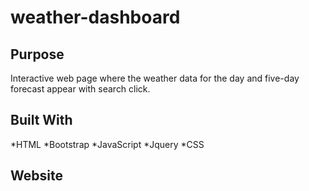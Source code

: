 # weather-dashboard

## Purpose
Interactive web page where the weather data for the day and five-day forecast appear with search click.

## Built With
*HTML
*Bootstrap
*JavaScript
*Jquery
*CSS

## Website 
